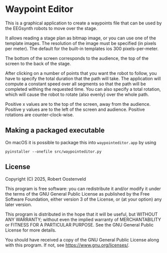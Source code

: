 # Waypoint Editor

This is a graphical application to create a waypoints file that can be used by the EEGsynth robots to move over the stage.

It allows reading a stage plan as bitmap image, or you can use one of the template images. The resolution of the image must be specified (in pixels per meter). The default for the built-in templates ios 300 pixels-per-meter.

The bottom of the screen corresponds to the audience, the top of the screen to the back of the stage.

After clicking on a number of points that you want the robot to follow, you have to specify the total duration that the path will take. The application will compute a constant speed over all segments so that the path will be completed withing the requested time. You can also specify a total rotation, which will cause the robot to rotate (also evenly) over the whole path.

Positive x values are to the top of the screen, away from the audience. Positive y values are to the left of the screen and audience. Positive rotations are counter-clock-wise.

## Making a packaged executable

On macOS it is possible to package this into `waypointeditor.app` by using

    pyinstaller --onefile src/waypointeditor.py 

## License

Copyright (C) 2025, Robert Oostenveld

This program is free software: you can redistribute it and/or modify
it under the terms of the GNU General Public License as published by
the Free Software Foundation, either version 3 of the License, or
(at your option) any later version.

This program is distributed in the hope that it will be useful,
but WITHOUT ANY WARRANTY; without even the implied warranty of
MERCHANTABILITY or FITNESS FOR A PARTICULAR PURPOSE.  See the
GNU General Public License for more details.

You should have received a copy of the GNU General Public License
along with this program.  If not, see <https://www.gnu.org/licenses/>.
